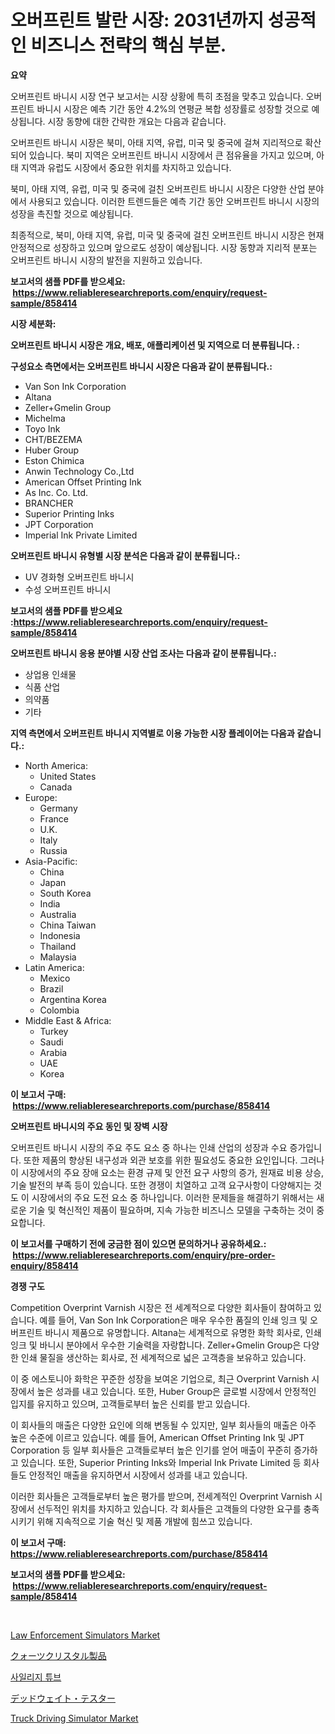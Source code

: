 <p><h1>오버프린트 발란 시장: 2031년까지 성공적인 비즈니스 전략의 핵심 부분.</h1></p><p><strong>요약</strong></p>
<p><p>오버프린트 바니시 시장 연구 보고서는 시장 상황에 특히 초점을 맞추고 있습니다. 오버프린트 바니시 시장은 예측 기간 동안 4.2%의 연평균 복합 성장률로 성장할 것으로 예상됩니다. 시장 동향에 대한 간략한 개요는 다음과 같습니다.</p><p>오버프린트 바니시 시장은 북미, 아태 지역, 유럽, 미국 및 중국에 걸쳐 지리적으로 확산되어 있습니다. 북미 지역은 오버프린트 바니시 시장에서 큰 점유율을 가지고 있으며, 아태 지역과 유럽도 시장에서 중요한 위치를 차지하고 있습니다.</p><p>북미, 아태 지역, 유럽, 미국 및 중국에 걸친 오버프린트 바니시 시장은 다양한 산업 분야에서 사용되고 있습니다. 이러한 트렌드들은 예측 기간 동안 오버프린트 바니시 시장의 성장을 촉진할 것으로 예상됩니다.</p><p>최종적으로, 북미, 아태 지역, 유럽, 미국 및 중국에 걸친 오버프린트 바니시 시장은 현재 안정적으로 성장하고 있으며 앞으로도 성장이 예상됩니다. 시장 동향과 지리적 분포는 오버프린트 바니시 시장의 발전을 지원하고 있습니다.</p></p>
<p><strong>보고서의 샘플 PDF를 받으세요: &nbsp;<a href="https://www.reliableresearchreports.com/enquiry/request-sample/858414">https://www.reliableresearchreports.com/enquiry/request-sample/858414</a></strong></p>
<p><strong>시장 세분화:</strong></p>
<p><strong> 오버프린트 바니시 시장은 개요, 배포, 애플리케이션 및 지역으로 더 분류됩니다. :</strong></p>
<p><strong>구성요소 측면에서는 오버프린트 바니시 시장은 다음과 같이 분류됩니다.:</strong></p>
<p><ul><li>Van Son Ink Corporation</li><li>Altana</li><li>Zeller+Gmelin Group</li><li>Michelma</li><li>Toyo Ink</li><li>CHT/BEZEMA</li><li>Huber Group</li><li>Eston Chimica</li><li>Anwin Technology Co.,Ltd</li><li>American Offset Printing Ink</li><li>As Inc. Co. Ltd.</li><li>BRANCHER</li><li>Superior Printing Inks</li><li>JPT Corporation</li><li>Imperial Ink Private Limited</li></ul></p>
<p><strong> 오버프린트 바니시 유형별 시장 분석은 다음과 같이 분류됩니다.:</strong></p>
<p><ul><li>UV 경화형 오버프린트 바니시</li><li>수성 오버프린트 바니시</li></ul></p>
<p><strong>보고서의 샘플 PDF를 받으세요 :<a href="https://www.reliableresearchreports.com/enquiry/request-sample/858414">https://www.reliableresearchreports.com/enquiry/request-sample/858414</a></strong></p>
<p><strong> 오버프린트 바니시 응용 분야별 시장 산업 조사는 다음과 같이 분류됩니다.:</strong></p>
<p><ul><li>상업용 인쇄물</li><li>식품 산업</li><li>의약품</li><li>기타</li></ul></p>
<p><strong>지역 측면에서 오버프린트 바니시 지역별로 이용 가능한 시장 플레이어는 다음과 같습니다.:</strong></p>
<p><ul>
    <li>
        North America:
        <ul>
            <li>United States</li>
            <li>Canada</li>
        </ul>
    </li>
    <li>
        Europe:
        <ul>
            <li>Germany</li>
            <li>France</li>
            <li>U.K.</li>
            <li>Italy</li>
            <li>Russia</li>
        </ul>
    </li>
    <li>
        Asia-Pacific:
        <ul>
            <li>China</li>
            <li>Japan</li>
            <li>South Korea</li>
            <li>India</li>
            <li>Australia</li>
            <li>China Taiwan</li>
            <li>Indonesia</li>
            <li>Thailand</li>
            <li>Malaysia</li>
        </ul>
    </li>
    <li>
        Latin America:
        <ul>
            <li>Mexico</li>
            <li>Brazil</li>
            <li>Argentina Korea</li>
            <li>Colombia</li>
        </ul>
    </li>
    <li>
        Middle East & Africa:
        <ul>
            <li>Turkey</li>
            <li>Saudi</li>
            <li>Arabia</li>
            <li>UAE</li>
            <li>Korea</li>
        </ul>
    </li>
    </ul></p>
<p><strong>이 보고서 구매: &nbsp;<a href="https://www.reliableresearchreports.com/purchase/858414">https://www.reliableresearchreports.com/purchase/858414</a></strong></p>
<p><strong>오버프린트 바니시의 주요 동인 및 장벽 시장</strong></p>
<p><p>오버프린트 바니시 시장의 주요 주도 요소 중 하나는 인쇄 산업의 성장과 수요 증가입니다. 또한 제품의 향상된 내구성과 외관 보호를 위한 필요성도 중요한 요인입니다. 그러나 이 시장에서의 주요 장애 요소는 환경 규제 및 안전 요구 사항의 증가, 원재료 비용 상승, 기술 발전의 부족 등이 있습니다. 또한 경쟁이 치열하고 고객 요구사항이 다양해지는 것도 이 시장에서의 주요 도전 요소 중 하나입니다. 이러한 문제들을 해결하기 위해서는 새로운 기술 및 혁신적인 제품이 필요하며, 지속 가능한 비즈니스 모델을 구축하는 것이 중요합니다.</p></p>
<p><strong>이 보고서를 구매하기 전에 궁금한 점이 있으면 문의하거나 공유하세요.: &nbsp;<a href="https://www.reliableresearchreports.com/enquiry/pre-order-enquiry/858414">https://www.reliableresearchreports.com/enquiry/pre-order-enquiry/858414</a></strong></p>
<p><strong>경쟁 구도</strong></p>
<p><p>Competition Overprint Varnish 시장은 전 세계적으로 다양한 회사들이 참여하고 있습니다. 예를 들어, Van Son Ink Corporation은 매우 우수한 품질의 인쇄 잉크 및 오버프린트 바니시 제품으로 유명합니다. Altana는 세계적으로 유명한 화학 회사로, 인쇄 잉크 및 바니시 분야에서 우수한 기술력을 자랑합니다. Zeller+Gmelin Group은 다양한 인쇄 물질을 생산하는 회사로, 전 세계적으로 넓은 고객층을 보유하고 있습니다.</p><p>이 중 에스토니아 화학은 꾸준한 성장을 보여온 기업으로, 최근 Overprint Varnish 시장에서 높은 성과를 내고 있습니다. 또한, Huber Group은 글로벌 시장에서 안정적인 입지를 유지하고 있으며, 고객들로부터 높은 신뢰를 받고 있습니다.</p><p>이 회사들의 매출은 다양한 요인에 의해 변동될 수 있지만, 일부 회사들의 매출은 아주 높은 수준에 이르고 있습니다. 예를 들어, American Offset Printing Ink 및 JPT Corporation 등 일부 회사들은 고객들로부터 높은 인기를 얻어 매출이 꾸준히 증가하고 있습니다. 또한, Superior Printing Inks와 Imperial Ink Private Limited 등 회사들도 안정적인 매출을 유지하면서 시장에서 성과를 내고 있습니다.</p><p>이러한 회사들은 고객들로부터 높은 평가를 받으며, 전세계적인 Overprint Varnish 시장에서 선두적인 위치를 차지하고 있습니다. 각 회사들은 고객들의 다양한 요구를 충족시키기 위해 지속적으로 기술 혁신 및 제품 개발에 힘쓰고 있습니다.</p></p>
<p><strong>이 보고서 구매: &nbsp; <a href="https://www.reliableresearchreports.com/purchase/858414">https://www.reliableresearchreports.com/purchase/858414</a></strong></p>
<p><strong>보고서의 샘플 PDF를 받으세요: &nbsp;<a href="https://www.reliableresearchreports.com/enquiry/request-sample/858414">https://www.reliableresearchreports.com/enquiry/request-sample/858414</a></strong><strong></strong></p>
<p>&nbsp;</p>
<p><p><a href="https://issuu.com/reportprime-2/docs/law-enforcement-simulators-market-size-2030.pptx">Law Enforcement Simulators Market</a></p><p><a href="https://github.com/mathieurico66/Market-Research-Report-List-1/blob/main/789943710617.md">クォーツクリスタル製品</a></p><p><a href="https://github.com/lkwggful07722/Market-Research-Report-List-1/blob/main/23578869781.md">사일리지 튜브</a></p><p><a href="https://github.com/ycmtqqhvk3273/Market-Research-Report-List-1/blob/main/966992510616.md">デッドウェイト・テスター</a></p><p><a href="https://issuu.com/reportprime-2/docs/truck-driving-simulator-market-size-2030.pptx">Truck Driving Simulator Market</a></p></p>